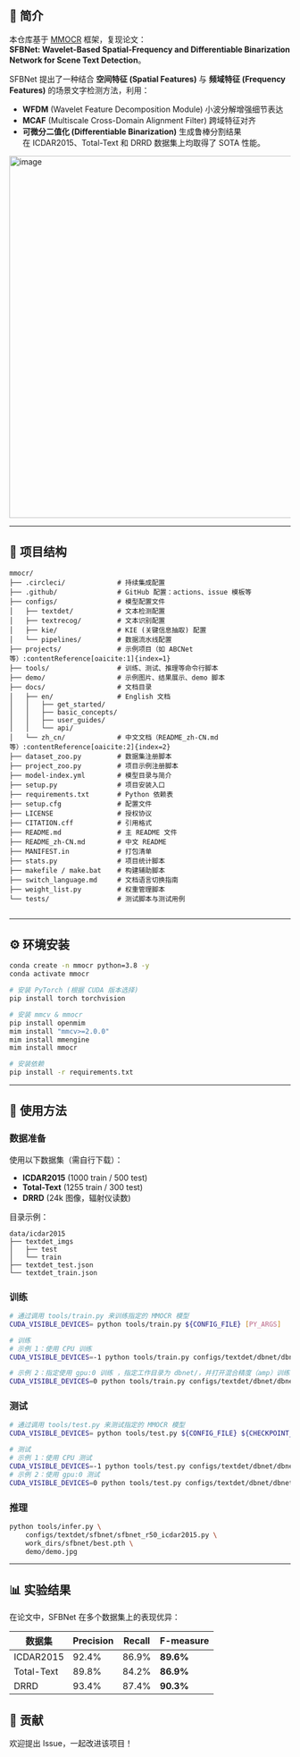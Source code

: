 ## 📖 简介
本仓库基于 [MMOCR](https://github.com/open-mmlab/mmocr) 框架，复现论文：  
**SFBNet: Wavelet-Based Spatial-Frequency and Differentiable Binarization Network for Scene Text Detection**。

SFBNet 提出了一种结合 **空间特征 (Spatial Features)** 与 **频域特征 (Frequency Features)** 的场景文字检测方法，利用：
- **WFDM** (Wavelet Feature Decomposition Module) 小波分解增强细节表达  
- **MCAF** (Multiscale Cross-Domain Alignment Filter) 跨域特征对齐  
- **可微分二值化 (Differentiable Binarization)** 生成鲁棒分割结果  
在 ICDAR2015、Total-Text 和 DRRD 数据集上均取得了 SOTA 性能。  
<img width="937" height="648" alt="image" src="https://github.com/user-attachments/assets/91dee8e9-7bd9-4939-a1ac-f1772d981033" />

---

## 📂 项目结构
```
mmocr/
├── .circleci/             # 持续集成配置
├── .github/               # GitHub 配置：actions、issue 模板等
├── configs/               # 模型配置文件
│   ├── textdet/           # 文本检测配置
│   ├── textrecog/         # 文本识别配置
│   ├── kie/               # KIE (关键信息抽取) 配置
│   └── pipelines/         # 数据流水线配置
├── projects/              # 示例项目（如 ABCNet 等）:contentReference[oaicite:1]{index=1}
├── tools/                 # 训练、测试、推理等命令行脚本
├── demo/                  # 示例图片、结果展示、demo 脚本
├── docs/                  # 文档目录
│   ├── en/                # English 文档
│   │   ├── get_started/
│   │   ├── basic_concepts/
│   │   ├── user_guides/
│   │   └── api/
│   └── zh_cn/             # 中文文档（README_zh-CN.md 等）:contentReference[oaicite:2]{index=2}
├── dataset_zoo.py         # 数据集注册脚本
├── project_zoo.py         # 项目示例注册脚本
├── model-index.yml        # 模型目录与简介
├── setup.py               # 项目安装入口
├── requirements.txt       # Python 依赖表
├── setup.cfg              # 配置文件
├── LICENSE                # 授权协议
├── CITATION.cff           # 引用格式
├── README.md              # 主 README 文件
├── README_zh-CN.md        # 中文 README
├── MANIFEST.in            # 打包清单
├── stats.py               # 项目统计脚本
├── makefile / make.bat    # 构建辅助脚本
├── switch_language.md     # 文档语言切换指南
├── weight_list.py         # 权重管理脚本
└── tests/                 # 测试脚本与测试用例


````
---

## ⚙️ 环境安装
```bash
conda create -n mmocr python=3.8 -y
conda activate mmocr

# 安装 PyTorch (根据 CUDA 版本选择)
pip install torch torchvision

# 安装 mmcv & mmocr
pip install openmim
mim install "mmcv>=2.0.0"
mim install mmengine
mim install mmocr

# 安装依赖
pip install -r requirements.txt
````

---

## 🚀 使用方法

### 数据准备

使用以下数据集（需自行下载）：
* **ICDAR2015** (1000 train / 500 test)
* **Total-Text** (1255 train / 300 test)
* **DRRD** (24k 图像，辐射仪读数)

目录示例：

```
data/icdar2015
├── textdet_imgs
│   ├── test
│   └── train
├── textdet_test.json
└── textdet_train.json
```

### 训练

```bash
# 通过调用 tools/train.py 来训练指定的 MMOCR 模型
CUDA_VISIBLE_DEVICES= python tools/train.py ${CONFIG_FILE} [PY_ARGS]

# 训练
# 示例 1：使用 CPU 训练 
CUDA_VISIBLE_DEVICES=-1 python tools/train.py configs/textdet/dbnet/dbnet_resnet50-dcnv2_fpnc_1200e_icdar2015.py

# 示例 2：指定使用 gpu:0 训练 ，指定工作目录为 dbnet/，并打开混合精度（amp）训练
CUDA_VISIBLE_DEVICES=0 python tools/train.py configs/textdet/dbnet/dbnet_resnet50-dcnv2_fpnc_1200e_icdar2015.py --work-dir dbnet/ --amp
```
### 测试

```bash
# 通过调用 tools/test.py 来测试指定的 MMOCR 模型
CUDA_VISIBLE_DEVICES= python tools/test.py ${CONFIG_FILE} ${CHECKPOINT_FILE} [PY_ARGS]

# 测试
# 示例 1：使用 CPU 测试 
CUDA_VISIBLE_DEVICES=-1 python tools/test.py configs/textdet/dbnet/dbnet_resnet50-dcnv2_fpnc_1200e_icdar2015.py dbnet_r50.pth
# 示例 2：使用 gpu:0 测试
CUDA_VISIBLE_DEVICES=0 python tools/test.py configs/textdet/dbnet/dbnet_resnet50-dcnv2_fpnc_1200e_icdar2015.py dbnet_r50.pth
```
### 推理

```bash
python tools/infer.py \
    configs/textdet/sfbnet/sfbnet_r50_icdar2015.py \
    work_dirs/sfbnet/best.pth \
    demo/demo.jpg
```
---

## 📊 实验结果

在论文中，SFBNet 在多个数据集上的表现优异：

| 数据集        | Precision | Recall | F-measure |
| ---------- | --------- | ------ | --------- |
| ICDAR2015  | 92.4%     | 86.9%  | **89.6%** |
| Total-Text | 89.8%     | 84.2%  | **86.9%** |
| DRRD       | 93.4%     | 87.4%  | **90.3%** |


## 🤝 贡献

欢迎提出 Issue，一起改进该项目！
